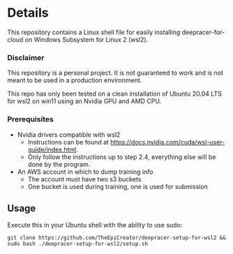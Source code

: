 # Details
This repository contains a Linux shell file for easily installing deepracer-for-cloud on Windows Subsystem for Linux 2 (wsl2).

### Disclaimer
This repository is a personal project. It is not guaranteed to work and is not meant to be used in a production environment.

This repo has only been tested on a clean installation of Ubuntu 20.04 LTS for wsl2 on win11 using an Nvidia GPU and AMD CPU.
### Prerequisites
- Nvidia drivers compatible with wsl2
	- Instructions can be found at https://docs.nvidia.com/cuda/wsl-user-guide/index.html.
	- Only follow the instructions up to step 2.4, everything else will be done by the program.
- An AWS account in which to dump training info
	- The account must have two s3 buckets
	- One bucket is used during training, one is used for submission
	
## Usage
Execute this in your Ubuntu shell with the ability to use sudo:

	git clone https://github.com/TheEpiCreator/deepracer-setup-for-wsl2 && sudo bash ./deepracer-setup-for-wsl2/setup.sh